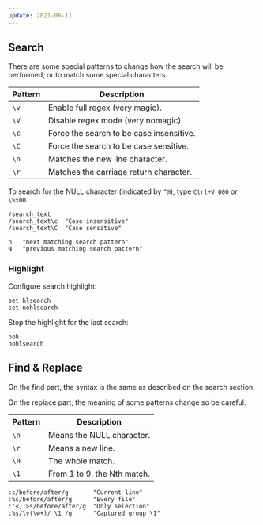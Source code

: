 ```yaml
---
update: 2021-06-11
---
```


## Search

There are some special patterns to change how the search will be performed,
or to match some special characters.

| Pattern | Description |
| --- | --- |
| `\v` | Enable full regex (very magic). |
| `\V` | Disable regex mode (very nomagic). |
| `\c` | Force the search to be case insensitive. |
| `\C` | Force the search to be case sensitive. |
| `\n` | Matches the new line character. |
| `\r` | Matches the carriage return character. |

To search for the NULL character (indicated by `^@`),
type `Ctrl+V 000` or `\%x00`.

```viml
/search_text
/search_text\c  "Case insensitive"
/search_text\C  "Case sensitive"

n   "next matching search pattern"
N   "previous matching search pattern"
```

### Highlight

Configure search highlight:

```vim
set hlsearch
set nohlsearch
```

Stop the highlight for the last search:

```vim
noh
nohlsearch
```

## Find & Replace

On the find part,
the syntax is the same as described on the search section.

On the replace part,
the meaning of some patterns change so be careful.

| Pattern | Description |
| --- | --- |
| `\n` | Means the NULL character. |
| `\r` | Means a new line. |
| `\0` | The whole match. |
| `\1` | From 1 to 9, the Nth match. |

```viml
:s/before/after/g       "Current line"
:%s/before/after/g      "Every file"
:'<,'>s/before/after/g  "Only selection"
:%s/\v(\w+)/ \1 /g      "Captured group \1"
```
